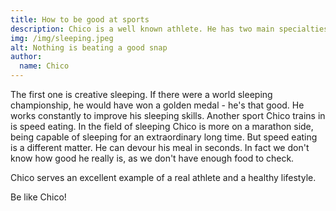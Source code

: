 ```yaml
---
title: How to be good at sports
description: Chico is a well known athlete. He has two main specialties.
img: /img/sleeping.jpeg
alt: Nothing is beating a good snap 
author:
  name: Chico
---
```

 

The first one is creative sleeping. If there were a world sleeping championship, he would have won a golden medal - he's that good. He works constantly to improve his sleeping skills.
Another sport Chico trains in is speed eating. In the field of sleeping Chico is more on a marathon side, being capable of sleeping for an extraordinary long time. But speed eating is a different matter. He can devour his meal in seconds. In fact we don't know how good he really is, as we don't have enough food to check.

Chico serves an excellent example of a real athlete and a healthy lifestyle.

Be like Chico!
